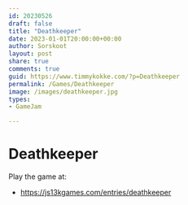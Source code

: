 ```yaml
---
id: 20230526
draft: false
title: "Deathkeeper"
date: 2023-01-01T20:00:00+00:00
author: Sorskoot
layout: post
share: true
comments: true
guid: https://www.timmykokke.com/?p=Deathkeeper
permalink: /Games/Deathkeeper
image: /images/deathkeeper.jpg
types: 
- GameJam

---
```


# Deathkeeper

Play the game at: 
- https://js13kgames.com/entries/deathkeeper
